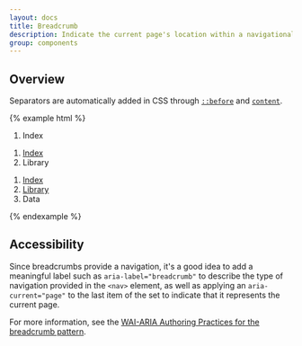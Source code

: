 ```yaml
---
layout: docs
title: Breadcrumb
description: Indicate the current page's location within a navigational hierarchy that automatically adds separators via CSS.
group: components
---
```


## Overview

Separators are automatically added in CSS through [`::before`](https://developer.mozilla.org/en-US/docs/Web/CSS/::before) and [`content`](https://developer.mozilla.org/en-US/docs/Web/CSS/content).

{% example html %}
<nav aria-label="breadcrumb">
  <ol class="breadcrumb">
    <li class="breadcrumb-item active" aria-current="page">Index</li>
  </ol>
</nav>

<nav aria-label="breadcrumb">
  <ol class="breadcrumb">
    <li class="breadcrumb-item"><a href="#">Index</a></li>
    <li class="breadcrumb-item active" aria-current="page">Library</li>
  </ol>
</nav>

<nav aria-label="breadcrumb">
  <ol class="breadcrumb">
    <li class="breadcrumb-item"><a href="#">Index</a></li>
    <li class="breadcrumb-item"><a href="#">Library</a></li>
    <li class="breadcrumb-item active" aria-current="page">Data</li>
  </ol>
</nav>
{% endexample %}

## Accessibility

Since breadcrumbs provide a navigation, it's a good idea to add a meaningful label such as `aria-label="breadcrumb"` to describe the type of navigation provided in the `<nav>` element, as well as applying an `aria-current="page"` to the last item of the set to indicate that it represents the current page.

For more information, see the [WAI-ARIA Authoring Practices for the breadcrumb pattern](https://www.w3.org/TR/wai-aria-practices/#breadcrumb).
